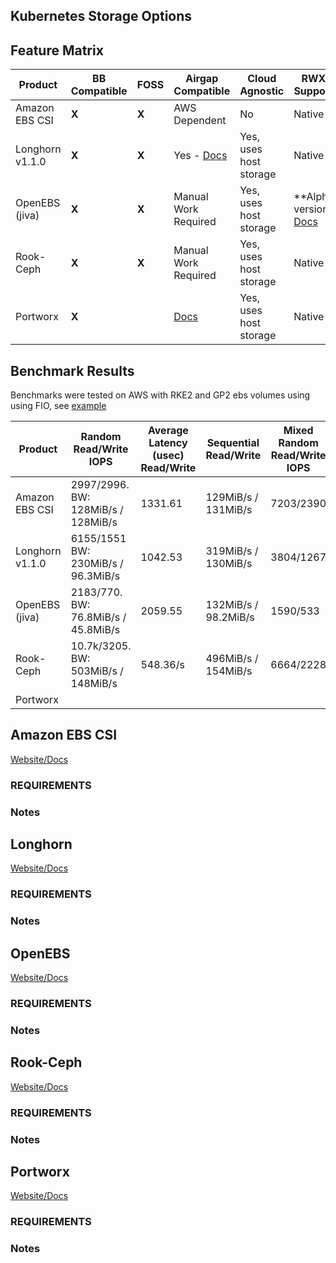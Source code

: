 ## Kubernetes Storage Options


## Feature Matrix

| Product | BB Compatible  | FOSS | Airgap Compatible | Cloud Agnostic | RWX Support | 
| --------- | --------- | --------- | --------- | --------- | --------- |  
Amazon EBS CSI    | **X** | **X** | AWS Dependent | No | Native |
Longhorn v1.1.0   | **X** | **X** | Yes - [Docs](https://longhorn.io/docs/1.1.0/advanced-resources/deploy/airgap/) | Yes, uses host storage | Native
OpenEBS (jiva)    | **X** | **X** | Manual Work Required | Yes, uses host storage | **Alpha version [Docs](https://docs.openebs.io/docs/next/rwm.html)
Rook-Ceph         | **X** | **X** | Manual Work Required | Yes, uses host storage | Native
Portworx          | **X** |       | [Docs](https://docs.portworx.com/portworx-install-with-kubernetes/operate-and-maintain-on-kubernetes/pxcentral-onprem/install/px-central/) | Yes, uses host storage | Native

## Benchmark Results

Benchmarks were tested on AWS with RKE2 and GP2 ebs volumes using using FIO, see [example](./benchmark.yaml)

| Product | Random Read/Write IOPS | Average Latency (usec) Read/Write | Sequential Read/Write | Mixed Random Read/Write IOPS |
| --------- | --------- | --------- | --------- | --------- |
Amazon EBS CSI  | 2997/2996. BW: 128MiB/s / 128MiB/s | 1331.61 | 129MiB/s / 131MiB/s | 7203/2390
Longhorn v1.1.0 | 6155/1551 BW: 230MiB/s / 96.3MiB/s | 1042.53 | 319MiB/s / 130MiB/s | 3804/1267
OpenEBS (jiva) | 2183/770. BW: 76.8MiB/s / 45.8MiB/s | 2059.55 | 132MiB/s / 98.2MiB/s | 1590/533
Rook-Ceph | 10.7k/3205. BW: 503MiB/s / 148MiB/s | 548.36/s | 496MiB/s / 154MiB/s | 6664/2228
Portworx   |  |  |  | 



## Amazon EBS CSI

[Website/Docs]()

### REQUIREMENTS

### Notes


## Longhorn

[Website/Docs]()

### REQUIREMENTS

### Notes

## OpenEBS

[Website/Docs]()

### REQUIREMENTS

### Notes

## Rook-Ceph

[Website/Docs]()

### REQUIREMENTS

### Notes

## Portworx

[Website/Docs]()

### REQUIREMENTS

### Notes
